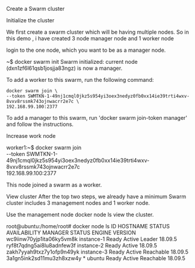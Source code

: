 Create a Swarm cluster

Initialize the cluster

We first create a swarm cluster which will be having multiple nodes. So in this demo , i have created 3 node manager node and 1 worker node

login to the one node, which you want to be as a manager node.

~$ docker swarm init
Swarm initialized: current node (dxn1zf6l61qsb1josjja83ngz) is now a manager.

To add a worker to this swarm, run the following command:

    docker swarm join \
    --token SWMTKN-1-49nj1cmql0jkz5s954yi3oex3nedyz0fb0xx14ie39trti4wxv-8vxv8rssmk743ojnwacrr2e7c \
    192.168.99.100:2377

To add a manager to this swarm, run 'docker swarm join-token manager' and follow the instructions.


Increase work node

worker1:~$ docker swarm join \
    --token SWMTKN-1-49nj1cmql0jkz5s954yi3oex3nedyz0fb0xx14ie39trti4wxv-8vxv8rssmk743ojnwacrr2e7c \
    192.168.99.100:2377

This node joined a swarm as a worker.

View cluster
After the top two steps, we already have a minimum Swarm cluster includes 3 management nodes and 1 worker node.

Use the management node docker node ls view the cluster.

root@ubuntu:/home/root# docker node ls
ID                            HOSTNAME            STATUS              AVAILABILITY        MANAGER STATUS      ENGINE VERSION
wc9iinw70yjp1ita06ky5vm8k     instance-1          Ready               Active              Leader              18.09.5
ryf8t7qdng5ai8lu8adnfew3f     instance-2          Ready               Active                                  18.09.5
zakh7yyah9txz7y1ofp9n49yk     instance-3          Ready               Active              Reachable           18.09.5
3a1gn5ink2sd11mu3zh8xzw4y *   ubuntu              Ready               Active              Reachable           18.09.5
